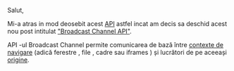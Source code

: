 Salut,

Mi-a atras in mod deosebit acest [API](https://developer.mozilla.org/en-US/docs/Web/API/Broadcast_Channel_API) astfel incat am decis sa deschid acest nou post intitulat ["Broadcast Channel API"](https://developer.mozilla.org/en-US/docs/Web/API/Broadcast_Channel_API).

API -ul Broadcast Channel permite comunicarea de bază între [contexte de navigare](https://developer.mozilla.org/en-US/docs/Glossary/Browsing_context) (adică ferestre , file , cadre sau iframes ) și lucrători de pe aceeași [origine](https://developer.mozilla.org/en-US/docs/Glossary/Origin).
